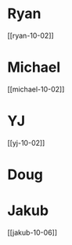 # Ryan
[[ryan-10-02]]


# Michael
[[michael-10-02]]


# YJ
[[yj-10-02]]




# Doug



# Jakub
[[jakub-10-06]]
